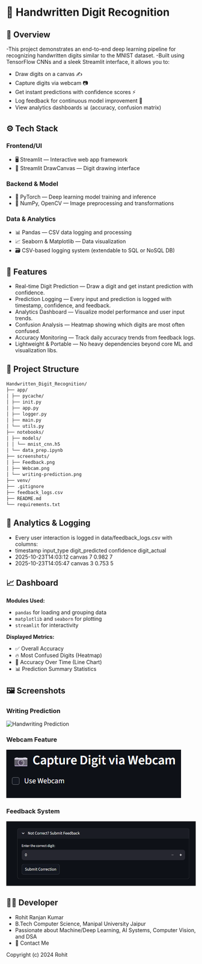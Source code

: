 # 🧠 Handwritten Digit Recognition

## 🧩 Overview
-This project demonstrates an end-to-end deep learning pipeline for recognizing handwritten digits similar to the MNIST dataset.
-Built using TensorFlow CNNs and a sleek Streamlit interface, it allows you to:
- Draw digits on a canvas ✍️  
- Capture digits via webcam 📷  
- Get instant predictions with confidence scores ⚡  
- Log feedback for continuous model improvement 🔄  
- View analytics dashboards 📊 (accuracy, confusion matrix)

## ⚙️ Tech Stack
### Frontend/UI
- 🖥️ Streamlit — Interactive web app framework
- 🎨 Streamlit DrawCanvas — Digit drawing interface
### Backend & Model
- 🧠 PyTorch — Deep learning model training and inference
- 🧮 NumPy, OpenCV — Image preprocessing and transformations
### Data & Analytics
- 📊 Pandas — CSV data logging and processing
- 📈 Seaborn & Matplotlib — Data visualization
- 🗃️ CSV-based logging system (extendable to SQL or NoSQL DB)

## 🌟 Features
- Real-time Digit Prediction — Draw a digit and get instant prediction with confidence.
- Prediction Logging — Every input and prediction is logged with timestamp, confidence, and feedback.
- Analytics Dashboard — Visualize model performance and user input trends.
- Confusion Analysis — Heatmap showing which digits are most often confused.
- Accuracy Monitoring — Track daily accuracy trends from feedback logs.
- Lightweight & Portable — No heavy dependencies beyond core ML and visualization libs.

## 📁 Project Structure
```
Handwritten_Digit_Recognition/
├── app/
│ ├── pycache/
│ ├── init.py
│ ├── app.py
│ ├── logger.py
│ ├── main.py
│ └── utils.py
├── notebooks/
│ ├── models/
│ │ └── mnist_cnn.h5
│ └── data_prep.ipynb
├── screenshots/
│ ├── Feedback.png
│ ├── Webcam.png
│ └── writing-prediction.png
├── venv/
├── .gitignore
├── feedback_logs.csv
├── README.md
└── requirements.txt
```

## 🧾 Analytics & Logging
- Every user interaction is logged in data/feedback_logs.csv with columns:
- timestamp	            input_type	  digit_predicted	 confidence 	digit_actual
- 2025-10-23T14:03:12	  canvas	         7	           0.982	       7
- 2025-10-23T14:05:47	  canvas	         3	           0.753	       5

## 📈 Dashboard

**Modules Used:**
- `pandas` for loading and grouping data
- `matplotlib` and `seaborn` for plotting
- `streamlit` for interactivity

**Displayed Metrics:**
- ✅ Overall Accuracy
- 🔥 Most Confused Digits (Heatmap)
- 📅 Accuracy Over Time (Line Chart)
- 📊 Prediction Summary Statistics

## 🖼️ Screenshots

### Writing Prediction
![Handwriting Prediction](screenshots/writing-prediction.png)

### Webcam Feature  
![Webcam Digit Recognition](screenshots/Webcam.png)

### Feedback System
![User Feedback](screenshots/Feedback.png)

## 🧑‍💻 Developer
- Rohit Ranjan Kumar
- B.Tech Computer Science, Manipal University Jaipur
- Passionate about Machine/Deep Learning, AI Systems, Computer Vision, and DSA
- 📧 Contact Me

Copyright (c) 2024 Rohit